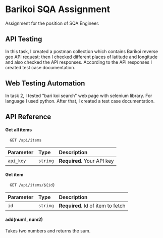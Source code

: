 # Barikoi SQA Assignment

Assignment for the position of SQA Engineer.

## API Testing

In this task, I created a postman collection which contains Barikoi reverse geo API request; then I checked different places of latitude and longitude and also checked the API responses. According to the API responses I created test case documentation.

## Web Testing Automation
   In task 2, I tested "bari koi search" web page with selenium library. 
   For language I used python. After that, I created a test case 
  documentation.
## API Reference

#### Get all items

```http
  GET /api/items
```

| Parameter | Type     | Description                |
| :-------- | :------- | :------------------------- |
| `api_key` | `string` | **Required**. Your API key |

#### Get item

```http
  GET /api/items/${id}
```

| Parameter | Type     | Description                       |
| :-------- | :------- | :-------------------------------- |
| `id`      | `string` | **Required**. Id of item to fetch |

#### add(num1, num2)

Takes two numbers and returns the sum.

